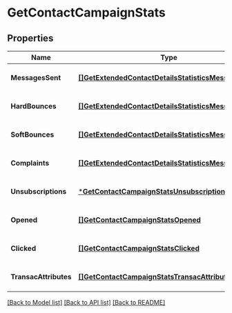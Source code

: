 # GetContactCampaignStats

## Properties
Name | Type | Description | Notes
------------ | ------------- | ------------- | -------------
**MessagesSent** | [**[]GetExtendedContactDetailsStatisticsMessagesSent**](getExtendedContactDetails_statistics_messagesSent.md) |  | [optional] [default to null]
**HardBounces** | [**[]GetExtendedContactDetailsStatisticsMessagesSent**](getExtendedContactDetails_statistics_messagesSent.md) |  | [optional] [default to null]
**SoftBounces** | [**[]GetExtendedContactDetailsStatisticsMessagesSent**](getExtendedContactDetails_statistics_messagesSent.md) |  | [optional] [default to null]
**Complaints** | [**[]GetExtendedContactDetailsStatisticsMessagesSent**](getExtendedContactDetails_statistics_messagesSent.md) |  | [optional] [default to null]
**Unsubscriptions** | [***GetContactCampaignStatsUnsubscriptions**](getContactCampaignStats_unsubscriptions.md) |  | [optional] [default to null]
**Opened** | [**[]GetContactCampaignStatsOpened**](getContactCampaignStats_opened.md) |  | [optional] [default to null]
**Clicked** | [**[]GetContactCampaignStatsClicked**](getContactCampaignStats_clicked.md) |  | [optional] [default to null]
**TransacAttributes** | [**[]GetContactCampaignStatsTransacAttributes**](getContactCampaignStats_transacAttributes.md) |  | [optional] [default to null]

[[Back to Model list]](../README.md#documentation-for-models) [[Back to API list]](../README.md#documentation-for-api-endpoints) [[Back to README]](../README.md)

